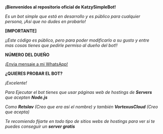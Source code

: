 **¡Bienvenidos al repositorio oficial de KatzySimpleBot!**

*Es un bot simple que está en desarrollo y es público para cualquier persona, ¡Así que no dudes en probarlo!*


**[IMPORTANTE]**

*¡¡Este código es público, pero para poder modificarlo a su gusto y entre mas cosas tienes que pedirle permiso al dueño del bot!!*

**NÚMERO DEL DUEÑO**

[¡Envia mensaje a mi WhatsApp!](https://wa.me/5492215034412)

**¿QUIERES PROBAR EL BOT?**

*¡Excelente!*

*Para Ejecutar el bot tienes que usar páginas web de hostings de **Servers** que acepten **Node.js***

*Como **Retslav** (Creo que era así el nombre) y también **VortexusCloud** (Creo que acepta)*

*Te recomiendo fijarte en todo tipo de sitios webs de hostings para ver si te puedes conseguir un **server gratis***

